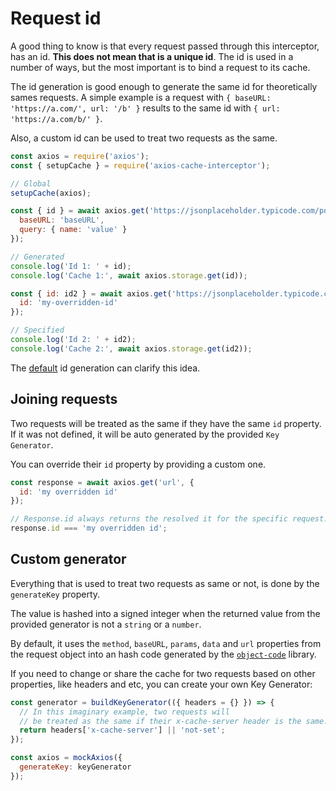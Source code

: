 # Request id

A good thing to know is that every request passed through this interceptor, has an id.
**This does not mean that is a unique id**. The id is used in a number of ways, but the
most important is to bind a request to its cache.

The id generation is good enough to generate the same id for theoretically sames requests.
A simple example is a request with `{ baseURL: 'https://a.com/', url: '/b' }` results to
the same id with `{ url: 'https://a.com/b/' }`.

Also, a custom id can be used to treat two requests as the same.

```js #runkit
const axios = require('axios');
const { setupCache } = require('axios-cache-interceptor');

// Global
setupCache(axios);

const { id } = await axios.get('https://jsonplaceholder.typicode.com/posts/1', {
  baseURL: 'baseURL',
  query: { name: 'value' }
});

// Generated
console.log('Id 1: ' + id);
console.log('Cache 1:', await axios.storage.get(id));

const { id: id2 } = await axios.get('https://jsonplaceholder.typicode.com/posts/1', {
  id: 'my-overridden-id'
});

// Specified
console.log('Id 2: ' + id2);
console.log('Cache 2:', await axios.storage.get(id2));
```

The
[default](https://github.com/arthurfiorette/axios-cache-interceptor/blob/main/src/util/key-generator.ts)
id generation can clarify this idea.

## Joining requests

Two requests will be treated as the same if they have the same `id` property. If it was
not defined, it will be auto generated by the provided `Key Generator`.

You can override their `id` property by providing a custom one.

```js
const response = await axios.get('url', {
  id: 'my overridden id'
});

// Response.id always returns the resolved it for the specific request. (In this case, 'my overridden id')
response.id === 'my overridden id';
```

## Custom generator

Everything that is used to treat two requests as same or not, is done by the `generateKey`
property.

The value is hashed into a signed integer when the returned value from the provided
generator is not a `string` or a `number`.

By default, it uses the `method`, `baseURL`, `params`, `data` and `url` properties from
the request object into an hash code generated by the
[`object-code`](https://www.npmjs.com/package/object-code) library.

If you need to change or share the cache for two requests based on other properties, like
headers and etc, you can create your own Key Generator:

```js
const generator = buildKeyGenerator(({ headers = {} }) => {
  // In this imaginary example, two requests will
  // be treated as the same if their x-cache-server header is the same.
  return headers['x-cache-server'] || 'not-set';
});

const axios = mockAxios({
  generateKey: keyGenerator
});
```
